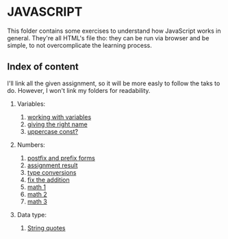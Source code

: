 # JAVASCRIPT
  This folder contains some exercises to understand how JavaScript works in general. 
  They're all HTML's file tho: they can be run via browser and be simple, to not overcomplicate the learning process.  
  

## Index of content
I'll link all the given assignment, so it will be more easly to follow the taks to do. However, I won't link my folders for readability.  
1. Variables:
    1. [working with variables](https://javascript.info/task/hello-variables)
    2. [giving the right name](https://javascript.info/task/declare-variables)
    3. [uppercase const?](https://javascript.info/task/uppercast-constant)
2. Numbers:
    1. [postfix and prefix forms](https://javascript.info/task/increment-order)
    2. [assignment result](https://javascript.info/task/assignment-result)
    3. [type conversions](https://javascript.info/task/primitive-conversions-questions)
    4. [fix the addition](https://javascript.info/task/fix-prompt)
    5. [math 1](https://developer.mozilla.org/en-US/docs/Learn/JavaScript/First_steps/Test_your_skills:_Math#math_1)
    6. [math 2](https://developer.mozilla.org/en-US/docs/Learn/JavaScript/First_steps/Test_your_skills:_Math#math_2)
    7. [math 3](https://developer.mozilla.org/en-US/docs/Learn/JavaScript/First_steps/Test_your_skills:_Math#math_3)

3. Data type:
    1. [String quotes](https://javascript.info/task/string-quotes)